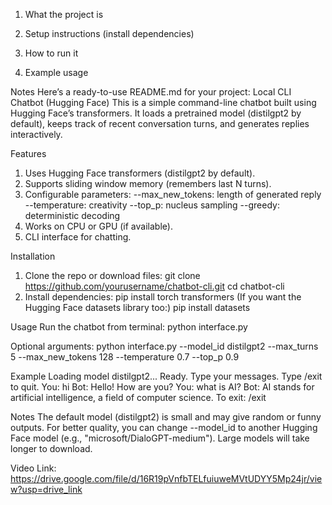 1. What the project is

2. Setup instructions (install dependencies)

3. How to run it

4. Example usage

Notes
Here’s a ready-to-use README.md for your project:
Local CLI Chatbot (Hugging Face)
This is a simple command-line chatbot built using Hugging Face’s transformers.
It loads a pretrained model (distilgpt2 by default), keeps track of recent conversation turns, and generates replies interactively.

Features
1. Uses Hugging Face transformers (distilgpt2 by default).
2. Supports sliding window memory (remembers last N turns).
3. Configurable parameters:
--max_new_tokens: length of generated reply
--temperature: creativity
--top_p: nucleus sampling
--greedy: deterministic decoding
4. Works on CPU or GPU (if available).
5. CLI interface for chatting.

Installation
1. Clone the repo or download files:
git clone https://github.com/yourusername/chatbot-cli.git
cd chatbot-cli
2. Install dependencies:
pip install torch transformers
(If you want the Hugging Face datasets library too:)
pip install datasets

Usage
Run the chatbot from terminal:
python interface.py

Optional arguments:
python interface.py --model_id distilgpt2 --max_turns 5 --max_new_tokens 128 --temperature 0.7 --top_p 0.9

Example
Loading model distilgpt2...
Ready. Type your messages. Type /exit to quit.
You: hi
Bot: Hello! How are you?
You: what is AI?
Bot: AI stands for artificial intelligence, a field of computer science.
To exit:
/exit

Notes
The default model (distilgpt2) is small and may give random or funny outputs.
For better quality, you can change --model_id to another Hugging Face model (e.g., "microsoft/DialoGPT-medium").
Large models will take longer to download.

Video Link:
https://drive.google.com/file/d/16R19pVnfbTELfuiuweMVtUDYY5Mp24jr/view?usp=drive_link
